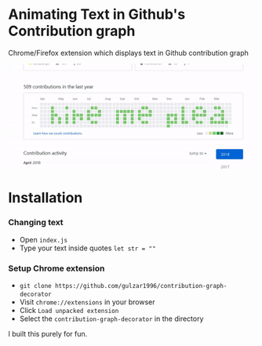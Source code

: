 # Animating Text in Github's Contribution graph
Chrome/Firefox extension which displays text in Github contribution graph

![Image](/screenshots/demo1.gif)

Installation
===============

### Changing text
  
 - Open `index.js`
 - Type your text inside quotes `let str = ""`

### Setup Chrome extension

 - `git clone https://github.com/gulzar1996/contribution-graph-decorator`
 - Visit `chrome://extensions` in your browser
 - Click `Load unpacked extension`
 - Select the `contribution-graph-decorator` in the directory

I built this purely for fun.

